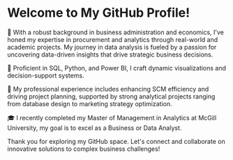 # Welcome to My GitHub Profile!

🌟 With a robust background in business administration and economics, I've honed my expertise in procurement and analytics through real-world and academic projects. My journey in data analysis is fueled by a passion for uncovering data-driven insights that drive strategic business decisions.

💼 Proficient in SQL, Python, and Power BI, I craft dynamic visualizations and decision-support systems.

🚀 My professional experience includes enhancing SCM efficiency and driving project planning, supported by strong analytical projects ranging from database design to marketing strategy optimization.

🎓 I recently completed my Master of Management in Analytics at McGill University, my goal is to excel as a Business or Data Analyst.

Thank you for exploring my GitHub space. Let's connect and collaborate on innovative solutions to complex business challenges!


